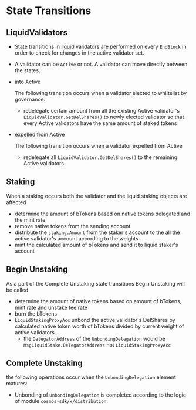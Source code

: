 <!-- order: 3 -->

# State Transitions

## LiquidValidators

- State transitions in liquid validators are performed on every `EndBlock` in order to check for changes in the active validator set.
- A validator can be `Active` or not. A validator can move directly between the states.
- into Active

  The following transition occurs when a validator elected to whiltelist by governance.

  - redelegate certain amount from all the existing Active validator's `LiquidValidator.GetDelShares()` to newly elected validator so that every Active validators have the same amount of staked tokens

- expelled from Active

  The following transition occurs when a validator expelled from Active

  - redelegate all `LiquidValidator.GetDelShares()` to the remaining Active validators

## Staking

When a staking occurs both the validator and the liquid staking objects are affected

- determine the amount of bTokens based on native tokens delegated and the mint rate
- remove native tokens from the sending account
- distribute the `staking.Amount` from the staker's account to the all the active validator's account according to the weights 
- mint the calculated amount of bTokens and send it to liquid staker's account

## Begin Unstaking

As a part of the Complete Unstaking state transitions Begin Unstaking will be called

- determine the amount of native tokens based on amount of bTokens, mint rate and unstake fee rate
- burn the bTokens
- `LiquidStakingProxyAcc` unbond the active validator's DelShares by calculated native token worth of bTokens divided by current weight of active validators
  - the `DelegatorAddress` of the `UnbondingDelegation` would be `MsgLiquidStake.DelegatorAddress` not `LiquidStakingProxyAcc`

## Complete Unstaking

the following operations occur when the `UnbondingDelegation` element matures:

- Unbonding of `UnbondingDelegation` is completed according to the logic of module `cosmos-sdk/x/distribution`.
